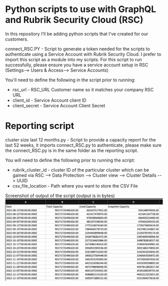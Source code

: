 # Python scripts to use with GraphQL and Rubrik Security Cloud (RSC)
In this repository I'll be adding python scripts that I've created for our customers. 

connect_RSC.PY - Script to generate a token needed for the scripts to authenticate using a Service Account with Rubrik Security Cloud. I prefer to import this script as a module into my scripts.
For this script to run successfully, please ensure you have a service account setup in RSC (Settings--> Users & Access--> Service Accounts)

You'll need to define the following in the script prior to running:
   * rsc_url - RSC_URL Customer name so it matches your company RSC URL
   * client_id - Service Account client ID
   * client_secret - Service Account Client Secret

# Reporting script
cluster size last 12 months.py - Script to provide a capacity report for the last 52 weeks, it imports connect_RSC.py to authenticate, please make sure the connect_RSC.py is in the same folder as the reporting script. 

You will need to define the following prior to running the script: 
  * rubrik_cluster_id  - cluster ID of the particular cluster which can be gained via RSC --> Data Protection --> Cluster view --> Cluster Details --> UUID
  * csv_file_location - Path where you want to store the CSV File

Screenshot of output of the script (output is in bytes)
![Screenshot of csv file output](https://github.com/hbuter-rubrik/images/blob/main/12months.png)

